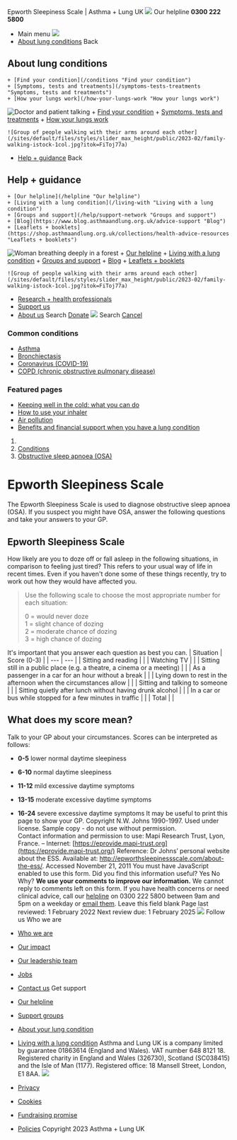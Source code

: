 
Epworth Sleepiness Scale | Asthma + Lung UK
 [![](/themes/custom/asthma-lung-uk/images/aluk-logo.png)](/ "Homepage")
 Our helpline **0300 222 5800**
* Main menu
![](/wingsuit/asthma-lung-uk/images/aluk-logo.png)
* [About lung conditions](#about "About lung conditions")
 Back
 
## About lung conditions
	+ [Find your condition](/conditions "Find your condition")
	+ [Symptoms, tests and treatments](/symptoms-tests-treatments "Symptoms, tests and treatments")
	+ [How your lungs work](/how-your-lungs-work "How your lungs work")
![Doctor and patient talking](/sites/default/files/styles/slider_max_height/public/2023-02/119589.jpg?itok=IfMKqhqJ)
	+ [Find your condition](/conditions)
	+ [Symptoms, tests and treatments](/symptoms-tests-treatments)
	+ [How your lungs work](/how-your-lungs-work)
	
	
	![Group of people walking with their arms around each other](/sites/default/files/styles/slider_max_height/public/2023-02/family-walking-istock-1col.jpg?itok=FiToj77a)
* [Help + guidance](#get-support "Help + guidance")
 Back
 
## Help + guidance
	+ [Our helpline](/helpline "Our helpline")
	+ [Living with a lung condition](/living-with "Living with a lung condition")
	+ [Groups and support](/help/support-network "Groups and support")
	+ [Blog](https://www.blog.asthmaandlung.org.uk/advice-support "Blog")
	+ [Leaflets + booklets](https://shop.asthmaandlung.org.uk/collections/health-advice-resources "Leaflets + booklets")
![Woman breathing deeply in a forest](/sites/default/files/styles/slider_max_height/public/2023-02/A%2BLUK%20Generic73.jpg?itok=IY-jWei3)
	+ [Our helpline](/helpline)
	+ [Living with a lung condition](/living-with)
	+ [Groups and support](/help/support-network)
	+ [Blog](https://www.blog.asthmaandlung.org.uk/advice-support)
	+ [Leaflets + booklets](https://shop.asthmaandlung.org.uk/collections/health-advice-resources "Leaflets and booklets about lung conditions")
	
	
	![Group of people walking with their arms around each other](/sites/default/files/styles/slider_max_height/public/2023-02/family-walking-istock-1col.jpg?itok=FiToj77a)
* [Research + health professionals](/research-health-professionals "Research + health professionals")
* [Support us](/support-us "Support us")
* [About us](/about-us "About us")
Search
[Donate](https://action.asthmaandlung.org.uk/page/99720/donate/1?ea_tracking_id=General_WebsiteALUK_Header_Regular "Donate") 
 [![](/themes/custom/asthma-lung-uk/images/aluk-logo.png)](/ "Homepage")
Search
[Cancel](#)
### Common conditions
* [Asthma](/conditions/asthma)
* [Bronchiectasis](/conditions/bronchiectasis)
* [Coronavirus (COVID-19)](/conditions/coronavirus)
* [COPD (chronic obstructive pulmonary disease)](/conditions/copd-chronic-obstructive-pulmonary-disease)
### Featured pages
* [Keeping well in the cold: what you can do](/living-with/cold-weather)
* [How to use your inhaler](/living-with/inhaler-videos)
* [Air pollution](/living-with/air-pollution)
* [Benefits and financial support when you have a lung condition](/living-with/benefits)
1. 
3. [Conditions](/conditions)
5. [Obstructive sleep apnoea (OSA)](/conditions/obstructive-sleep-apnoea-osa)
# Epworth Sleepiness Scale
The Epworth Sleepiness Scale is used to diagnose obstructive sleep apnoea (OSA).
If you suspect you might have OSA, answer the following questions and take your answers to your GP.
## Epworth Sleepiness Scale
How likely are you to doze off or fall asleep in the following situations, in comparison to feeling just tired? This refers to your usual way of life in recent times.
Even if you haven't done some of these things recently, try to work out how they would have affected you.
> Use the following scale to choose the most appropriate number for each situation:
> 
> 
> 0 = would never doze  
> 1 = slight chance of dozing  
> 2 = moderate chance of dozing  
> 3 = high chance of dozing
> 
> 
> 
It's important that you answer each question as best you can.
| Situation | Score (0-3) |
| --- | --- |
| Sitting and reading |  |
| Watching TV |  |
| Sitting still in a public place (e.g. a theatre, a cinema or a meeting) |  |
| As a passenger in a car for an hour without a break |  |
| Lying down to rest in the afternoon when the circumstances allow |  |
| Sitting and talking to someone |  |
| Sitting quietly after lunch without having drunk alcohol |  |
| In a car or bus while stopped for a few minutes in traffic |  |
| Total |  |
## What does my score mean?
Talk to your GP about your circumstances. Scores can be interpreted as follows:
* **0-5** lower normal daytime sleepiness
* **6-10** normal daytime sleepiness
* **11-12** mild excessive daytime symptoms
* **13-15** moderate excessive daytime symptoms
* **16-24** severe excessive daytime symptoms
It may be useful to print this page to show your GP.
Copyright N.W. Johns 1990-1997. Used under license. Sample copy - do not use without permission.  
Contact information and permission to use: Mapi Research Trust, Lyon, France. – Internet: [https://eprovide.mapi-trust.org](https://eprovide.mapi-trust.org/)
Reference: Dr Johns’ personal website about the ESS. Available at: <http://epworthsleepinessscale.com/about-the-ess/>. Accessed November 21, 2011
You must have JavaScript enabled to use this form.
Did you find this information useful?
Yes
No
Why?
**We use your comments to improve our information.** We cannot reply to comments left on this form. If you have health concerns or need clinical advice, call our [helpline](/helpline) on 0300 222 5800 between 9am and 5pm on a weekday or [email them](/helpline).
Leave this field blank
Page last reviewed: 
1 February 2022
Next review due: 
1 February 2025
 [![](/sites/default/files/2023-01/footer-logo%20%281%29.png)](/ "Homepage")
Follow us
 Who we are
 
* [Who we are](/about-us/who-we-are)
* [Our impact](/about-us/our-impact)
* [Our leadership team](/about-us/our-leadership-team)
* [Jobs](/work-us)
* [Contact us](/about-us/contact-us)
 Get support
 
* [Our helpline](/helpline)
* [Support groups](/help/support-network)
* [About your lung condition](/conditions)
* [Living with a lung condition](/living-with)
Asthma and Lung UK is a company limited by guarantee 01863614 (England and Wales). VAT number 648 8121 18.
Registered charity in England and Wales (326730), Scotland (SC038415) and the Isle of Man (1177). Registered office: 18 Mansell Street, London, E1 8AA.
[![](/sites/default/files/2023-01/reg-logo%20%281%29.png)](https://www.fundraisingregulator.org.uk)
![]()
![]()
* [Privacy](/privacy-policy)
* [Cookies](/cookies-how-we-use-them)
* [Fundraising promise](/fundraising-promise)
* [Policies](/about-us/policies)
 Copyright 2023 Asthma + Lung UK
 
